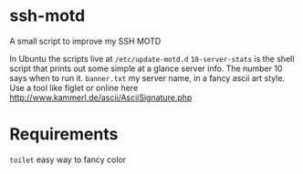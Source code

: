 # ssh-motd
A small script to improve my SSH MOTD

In Ubuntu the scripts live at `/etc/update-motd.d`
`10-server-stats` is the shell script that prints out some simple at a glance server info.  The number 10 says when to run it.
`banner.txt` my server name, in a fancy ascii art style. Use a tool like figlet or online here http://www.kammerl.de/ascii/AsciiSignature.php

# Requirements
`toilet` easy way to fancy color
